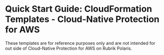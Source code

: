 # Quick Start Guide: CloudFormation Templates - Cloud-Native Protection for AWS 

These templates are for reference purposes only and are not intended for out side of Cloud-Native Protection for AWS on Rubrik Polaris. 